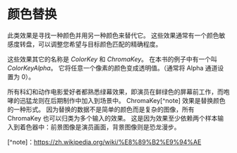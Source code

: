 # 颜色替换

此类效果是寻找一种颜色并用另一种颜色来替代它。
这些效果通常有一个颜色敏感度转盘，可以调整您希望与目标颜色匹配的精确程度。

这些效果其它的名称是 *ColorKey* 和 *ChromaKey*。
在本书的例子中有一个叫 *ColorKeyAlpha*。
它将任意一个像素的颜色变成透明值。（通常将 Alpha 通道设置为 0）。

所有科幻和动作电影爱好者都熟悉绿幕效果，即演员在鲜绿色的屏幕前工作，而咆哮的迅猛龙则在后期制作中加入到场景中。
ChromaKey[^note] 效果是替换颜色的一种形式。
因为替换的数据不是简单的颜色而是复杂的图像，所有 ChromaKey 也可以归类为多个输入的效果。
这是因为效果至少依赖两个样本输入到着色器中：前景图像是演员画面，背景图像则是恐龙漫步。

[^note]：<https://zh.wikipedia.org/wiki/%E8%89%B2%E9%94%AE>